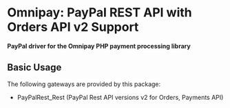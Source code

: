 # Omnipay: PayPal REST API with Orders API v2 Support

**PayPal driver for the Omnipay PHP payment processing library**

## Basic Usage

The following gateways are provided by this package:

* PayPalRest_Rest (PayPal Rest API versions v2 for Orders, Payments API)
